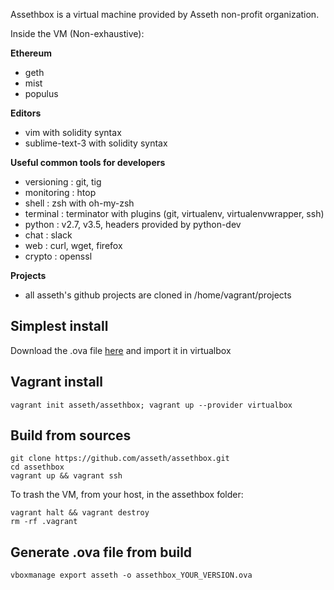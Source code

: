 Assethbox is a virtual machine provided by Asseth non-profit organization.

Inside the VM (Non-exhaustive):

**Ethereum**

* geth
* mist
* populus

**Editors**

* vim with solidity syntax
* sublime-text-3 with solidity syntax

**Useful common tools for developers**

* versioning : git, tig
* monitoring : htop
* shell : zsh with oh-my-zsh
* terminal : terminator with plugins (git, virtualenv, virtualenvwrapper, ssh)
* python : v2.7, v3.5, headers provided by python-dev
* chat : slack
* web : curl, wget, firefox
* crypto : openssl

**Projects**

* all asseth's github projects are cloned in /home/vagrant/projects


## Simplest install

Download the .ova file  [here](https://s3-eu-west-1.amazonaws.com/asseth/assethbox/assethbox_v0.3.2.ova) and import it in virtualbox

## Vagrant install

    vagrant init asseth/assethbox; vagrant up --provider virtualbox

## Build from sources

    git clone https://github.com/asseth/assethbox.git
    cd assethbox
    vagrant up && vagrant ssh

To trash the VM, from your host, in the assethbox folder:

    vagrant halt && vagrant destroy
    rm -rf .vagrant

## Generate .ova file from build

    vboxmanage export asseth -o assethbox_YOUR_VERSION.ova
